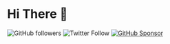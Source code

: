 # Hi There 👋

![GitHub followers](https://img.shields.io/github/followers/Furkan-Gulsen?label=FOLLOW%20%40FURKAN-GULSEN&style=for-the-badge)
![Twitter Follow](https://img.shields.io/twitter/follow/erdaltsksn?style=for-the-badge)
[![GitHub Sponsor](https://img.shields.io/badge/SUPPORT%20AT-GITHUB-blue?style=for-the-badge)](https://github.com/sponsors/erdaltsksn)

